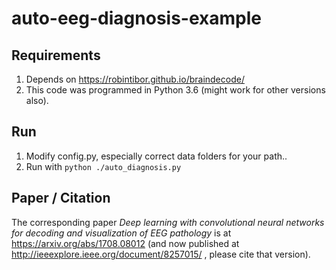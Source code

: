 # auto-eeg-diagnosis-example

## Requirements
1. Depends on https://robintibor.github.io/braindecode/ 
2. This code was programmed in Python 3.6 (might work for other versions also).

## Run
1. Modify config.py, especially correct data folders for your path..
2. Run with `python ./auto_diagnosis.py`

## Paper / Citation
The corresponding paper *Deep learning with convolutional neural networks for decoding and visualization of EEG pathology* is at https://arxiv.org/abs/1708.08012 (and now published at http://ieeexplore.ieee.org/document/8257015/ , please cite that version).
